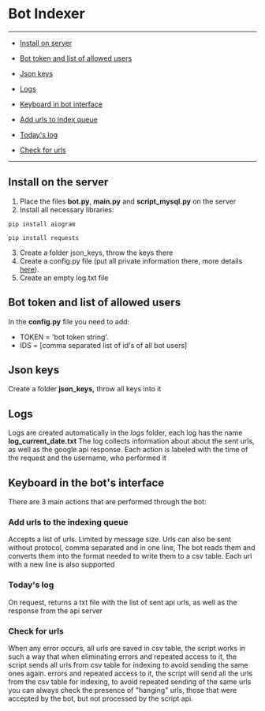 # Bot Indexer

------------------------------------------------
- [Install on server](#install)

- [Bot token and list of allowed users](#private)

- [Json keys](#keys)

- [Logs](#logs)

- [Keyboard in bot interface](#keyboard)

- [Add urls to index queue](#pushUrls)
    
- [Today's log](#getLog)
    
- [Check for urls](#checkUrls)
    
------------------------------------------------


## Install on the server<a name="install"></a>

1. Place the files **bot.py**, **main.py** and **script_mysql.py** on the server
2. Install all necessary libraries:

```
pip install aiogram

pip install requests

```

3. Create a folder json_keys, throw the keys there
4. Create a config.py file (put all private information there, more details [here](#private)).
5. Create an empty log.txt file

## Bot token and list of allowed users<a name="private"></a>


In the **config.py** file you need to add:
* TOKEN = 'bot token string'.
* IDS = [comma separated list of id's of all bot users]

## Json keys<a name="keys"></a>

Create a folder **json_keys,** throw all keys into it 


## Logs<a name="logs"></a>

Logs are created automatically in the _logs_ folder, each log has the name **log_current_date.txt** The log collects information about
about the sent urls, as well as the google api response. Each action is labeled with the time of the request and the username, 
who performed it

## Keyboard in the bot's interface<a name="keyboard"></a>

There are 3 main actions that are performed through the bot:

### Add urls to the indexing queue<a name="pushUrls"></a>

Accepts a list of urls. Limited by message size. Urls can also be sent without protocol, comma separated and in one line,
The bot reads them and converts them into the format needed to write them to a csv table. Each url with a new line is also supported

### Today's log<a name="getLog"></a>

On request, returns a txt file with the list of sent api urls, as well as the response from the api server

### Check for urls<a name="checkUrls"></a>


When any error occurs, all urls are saved in csv table, the script works in such a way that when eliminating errors and repeated access to it, the script sends all urls from csv table for indexing to avoid sending the same ones again.
errors and repeated access to it, the script will send all the urls from the csv table for indexing, to avoid repeated sending of the same
urls you can always check the presence of "hanging" urls, those that were accepted by the bot, but not processed by the script api.
